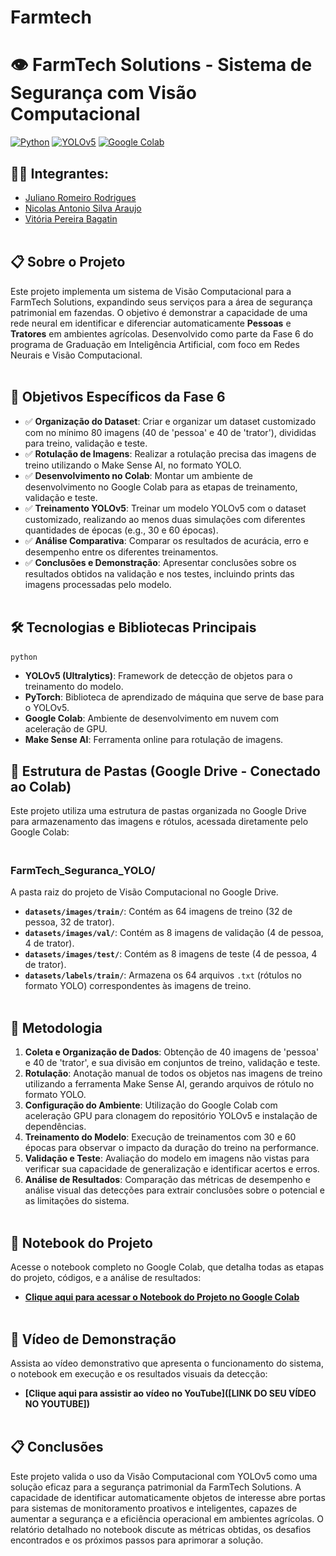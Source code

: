 # Farmtech
# 👁️ FarmTech Solutions - Sistema de Segurança com Visão Computacional

[![Python](https://img.shields.io/badge/Python-3.8%2B-blue)](https://www.python.org/)
[![YOLOv5](https://img.shields.io/badge/YOLOv5-v7.0%2B-green)](https://github.com/ultralytics/yolov5)
[![Google Colab](https://img.shields.io/badge/Google%20Colab-Notebook-orange)](https://colab.research.google.com/)

## 👨‍🎓 Integrantes: 
- <a href="https://www.linkedin.com/in/juliano-romeiro-rodrigues/">Juliano Romeiro Rodrigues</a>
- <a href="https://www.linkedin.com/in/nicolas--araujo/">Nicolas Antonio Silva Araujo</a> 
- <a href="https://www.linkedin.com/in/vitoria-bagatin-31ba88266/">Vitória Pereira Bagatin</a> 
<br><br>
## 📋 Sobre o Projeto
Este projeto implementa um sistema de Visão Computacional para a FarmTech Solutions, expandindo seus serviços para a área de segurança patrimonial em fazendas. O objetivo é demonstrar a capacidade de uma rede neural em identificar e diferenciar automaticamente **Pessoas** e **Tratores** em ambientes agrícolas. Desenvolvido como parte da Fase 6 do programa de Graduação em Inteligência Artificial, com foco em Redes Neurais e Visão Computacional.  
<br><br>
## 🎯 Objetivos Específicos da Fase 6
- ✅ **Organização do Dataset**: Criar e organizar um dataset customizado com no mínimo 80 imagens (40 de 'pessoa' e 40 de 'trator'), divididas para treino, validação e teste.
- ✅ **Rotulação de Imagens**: Realizar a rotulação precisa das imagens de treino utilizando o Make Sense AI, no formato YOLO.
- ✅ **Desenvolvimento no Colab**: Montar um ambiente de desenvolvimento no Google Colab para as etapas de treinamento, validação e teste.
- ✅ **Treinamento YOLOv5**: Treinar um modelo YOLOv5 com o dataset customizado, realizando ao menos duas simulações com diferentes quantidades de épocas (e.g., 30 e 60 épocas).
- ✅ **Análise Comparativa**: Comparar os resultados de acurácia, erro e desempenho entre os diferentes treinamentos.
- ✅ **Conclusões e Demonstração**: Apresentar conclusões sobre os resultados obtidos na validação e nos testes, incluindo prints das imagens processadas pelo modelo.
<br><br>
## 🛠️ Tecnologias e Bibliotecas Principais
```python```  
* **YOLOv5 (Ultralytics)**: Framework de detecção de objetos para o treinamento do modelo.
* **PyTorch**: Biblioteca de aprendizado de máquina que serve de base para o YOLOv5.
* **Google Colab**: Ambiente de desenvolvimento em nuvem com aceleração de GPU.
* **Make Sense AI**: Ferramenta online para rotulação de imagens.

## 📁 Estrutura de Pastas (Google Drive - Conectado ao Colab)
Este projeto utiliza uma estrutura de pastas organizada no Google Drive para armazenamento das imagens e rótulos, acessada diretamente pelo Google Colab:

### <br>FarmTech_Seguranca_YOLO/<br>
A pasta raiz do projeto de Visão Computacional no Google Drive.

* <b>`datasets/images/train/`</b>: Contém as 64 imagens de treino (32 de pessoa, 32 de trator).
* <b>`datasets/images/val/`</b>: Contém as 8 imagens de validação (4 de pessoa, 4 de trator).
* <b>`datasets/images/test/`</b>: Contém as 8 imagens de teste (4 de pessoa, 4 de trator).
* <b>`datasets/labels/train/`</b>: Armazena os 64 arquivos `.txt` (rótulos no formato YOLO) correspondentes às imagens de treino.
<br><br>
## 🚀 Metodologia
1.  **Coleta e Organização de Dados**: Obtenção de 40 imagens de 'pessoa' e 40 de 'trator', e sua divisão em conjuntos de treino, validação e teste.
2.  **Rotulação**: Anotação manual de todos os objetos nas imagens de treino utilizando a ferramenta Make Sense AI, gerando arquivos de rótulo no formato YOLO.
3.  **Configuração do Ambiente**: Utilização do Google Colab com aceleração GPU para clonagem do repositório YOLOv5 e instalação de dependências.
4.  **Treinamento do Modelo**: Execução de treinamentos com 30 e 60 épocas para observar o impacto da duração do treino na performance.
5.  **Validação e Teste**: Avaliação do modelo em imagens não vistas para verificar sua capacidade de generalização e identificar acertos e erros.
6.  **Análise de Resultados**: Comparação das métricas de desempenho e análise visual das detecções para extrair conclusões sobre o potencial e as limitações do sistema.
<br><br>
## 🔗 Notebook do Projeto
Acesse o notebook completo no Google Colab, que detalha todas as etapas do projeto, códigos, e a análise de resultados:

* **[Clique aqui para acessar o Notebook do Projeto no Google Colab]([https://colab.research.google.com/drive/1ej8q-2pIt8EDoVe-M20vaia2Z4yPyrq4?usp=sharing])**
<br><br>
## 🎥 Vídeo de Demonstração
Assista ao vídeo demonstrativo que apresenta o funcionamento do sistema, o notebook em execução e os resultados visuais da detecção:

* **[Clique aqui para assistir ao vídeo no YouTube]([LINK DO SEU VÍDEO NO YOUTUBE])**
<br><br>
## 📋 Conclusões
Este projeto valida o uso da Visão Computacional com YOLOv5 como uma solução eficaz para a segurança patrimonial da FarmTech Solutions. A capacidade de identificar automaticamente objetos de interesse abre portas para sistemas de monitoramento proativos e inteligentes, capazes de aumentar a segurança e a eficiência operacional em ambientes agrícolas. O relatório detalhado no notebook discute as métricas obtidas, os desafios encontrados e os próximos passos para aprimorar a solução.
